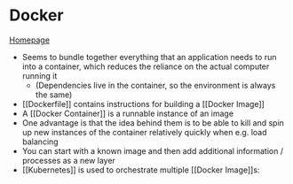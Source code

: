 # Docker
[Homepage](https://www.docker.com/)
- Seems to bundle together everything that an application needs to run into a container, which reduces the reliance on the actual computer running it
	- (Dependencies live in the container, so the environment is always the same)
- [[Dockerfile]] contains instructions for building a [[Docker Image]]
- A [[Docker Container]] is a runnable instance of an image
- One advantage is that the idea behind them is to be able to kill and spin up new instances of the container relatively quickly when e.g. load balancing
- You can start with a known image and then add additional information / processes as a new layer
- [[Kubernetes]] is used to orchestrate multiple [[Docker Image]]s: